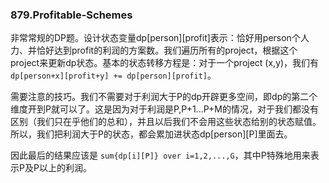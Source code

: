 ### 879.Profitable-Schemes

非常常规的DP题。设计状态变量dp[person][profit]表示：恰好用person个人力、并恰好达到profit的利润的方案数。我们遍历所有的project，根据这个project来更新dp状态。基本的状态转移方程是：对于一个project (x,y)，我们有```dp[person+x][profit+y] += dp[person][profit]```。

需要注意的技巧。我们不需要对于利润大于P的dp开辟更多空间，即dp的第二个维度开到P就可以了。这是因为对于利润是P,P+1...P+M的情况，对于我们都没有区别（我们只在乎他们的总和），并且以后我们不会用这些状态给别的状态赋值。所以，我们把利润大于P的状态，都会累加进状态dp[person][P]里面去。

因此最后的结果应该是 ```sum{dp[i][P]} over i=1,2,...,G```，其中P特殊地用来表示P及P以上的利润。
